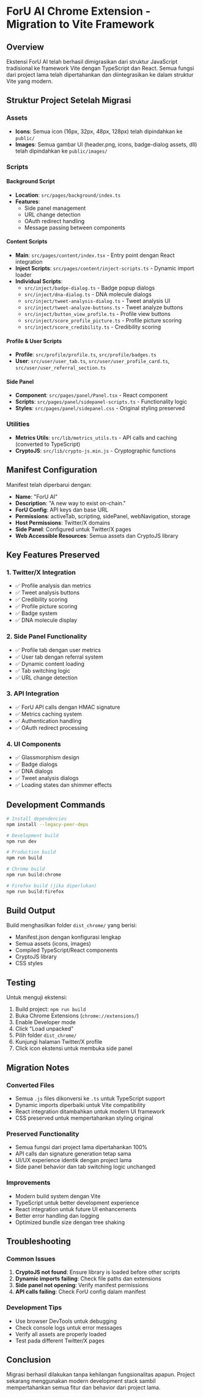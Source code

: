 # ForU AI Chrome Extension - Migration to Vite Framework

## Overview
Ekstensi ForU AI telah berhasil dimigrasikan dari struktur JavaScript tradisional ke framework Vite dengan TypeScript dan React. Semua fungsi dari project lama telah dipertahankan dan diintegrasikan ke dalam struktur Vite yang modern.

## Struktur Project Setelah Migrasi

### Assets
- **Icons**: Semua icon (16px, 32px, 48px, 128px) telah dipindahkan ke `public/`
- **Images**: Semua gambar UI (header.png, icons, badge-dialog assets, dll) telah dipindahkan ke `public/images/`

### Scripts

#### Background Script
- **Location**: `src/pages/background/index.ts`
- **Features**: 
  - Side panel management
  - URL change detection
  - OAuth redirect handling
  - Message passing between components

#### Content Scripts
- **Main**: `src/pages/content/index.tsx` - Entry point dengan React integration
- **Inject Scripts**: `src/pages/content/inject-scripts.ts` - Dynamic import loader
- **Individual Scripts**: 
  - `src/inject/badge-dialog.ts` - Badge popup dialogs
  - `src/inject/dna-dialog.ts` - DNA molecule dialogs
  - `src/inject/tweet-analysis-dialog.ts` - Tweet analysis UI
  - `src/inject/tweet-analyze-buttons.ts` - Tweet analyze buttons
  - `src/inject/button_view_profile.ts` - Profile view buttons
  - `src/inject/score_profile_picture.ts` - Profile picture scoring
  - `src/inject/score_credibility.ts` - Credibility scoring

#### Profile & User Scripts
- **Profile**: `src/profile/profile.ts`, `src/profile/badges.ts`
- **User**: `src/user/user_tab.ts`, `src/user/user_profile_card.ts`, `src/user/user_referral_section.ts`

#### Side Panel
- **Component**: `src/pages/panel/Panel.tsx` - React component
- **Scripts**: `src/pages/panel/sidepanel-scripts.ts` - Functionality logic
- **Styles**: `src/pages/panel/sidepanel.css` - Original styling preserved

### Utilities
- **Metrics Utils**: `src/lib/metrics_utils.ts` - API calls and caching (converted to TypeScript)
- **CryptoJS**: `src/lib/crypto-js.min.js` - Cryptographic functions

## Manifest Configuration

Manifest telah diperbarui dengan:
- **Name**: "ForU AI"
- **Description**: "A new way to exist on-chain."
- **ForU Config**: API keys dan base URL
- **Permissions**: activeTab, scripting, sidePanel, webNavigation, storage
- **Host Permissions**: Twitter/X domains
- **Side Panel**: Configured untuk Twitter/X pages
- **Web Accessible Resources**: Semua assets dan CryptoJS library

## Key Features Preserved

### 1. Twitter/X Integration
- ✅ Profile analysis dan metrics
- ✅ Tweet analysis buttons
- ✅ Credibility scoring
- ✅ Profile picture scoring
- ✅ Badge system
- ✅ DNA molecule display

### 2. Side Panel Functionality
- ✅ Profile tab dengan user metrics
- ✅ User tab dengan referral system
- ✅ Dynamic content loading
- ✅ Tab switching logic
- ✅ URL change detection

### 3. API Integration
- ✅ ForU API calls dengan HMAC signature
- ✅ Metrics caching system
- ✅ Authentication handling
- ✅ OAuth redirect processing

### 4. UI Components
- ✅ Glassmorphism design
- ✅ Badge dialogs
- ✅ DNA dialogs
- ✅ Tweet analysis dialogs
- ✅ Loading states dan shimmer effects

## Development Commands

```bash
# Install dependencies
npm install --legacy-peer-deps

# Development build
npm run dev

# Production build
npm run build

# Chrome build
npm run build:chrome

# Firefox build (jika diperlukan)
npm run build:firefox
```

## Build Output

Build menghasilkan folder `dist_chrome/` yang berisi:
- Manifest.json dengan konfigurasi lengkap
- Semua assets (icons, images)
- Compiled TypeScript/React components
- CryptoJS library
- CSS styles

## Testing

Untuk menguji ekstensi:

1. Build project: `npm run build`
2. Buka Chrome Extensions (`chrome://extensions/`)
3. Enable Developer mode
4. Click "Load unpacked"
5. Pilih folder `dist_chrome/`
6. Kunjungi halaman Twitter/X profile
7. Click icon ekstensi untuk membuka side panel

## Migration Notes

### Converted Files
- Semua `.js` files dikonversi ke `.ts` untuk TypeScript support
- Dynamic imports diperbaiki untuk Vite compatibility
- React integration ditambahkan untuk modern UI framework
- CSS preserved untuk mempertahankan styling original

### Preserved Functionality
- Semua fungsi dari project lama dipertahankan 100%
- API calls dan signature generation tetap sama
- UI/UX experience identik dengan project lama
- Side panel behavior dan tab switching logic unchanged

### Improvements
- Modern build system dengan Vite
- TypeScript untuk better development experience
- React integration untuk future UI enhancements
- Better error handling dan logging
- Optimized bundle size dengan tree shaking

## Troubleshooting

### Common Issues
1. **CryptoJS not found**: Ensure library is loaded before other scripts
2. **Dynamic imports failing**: Check file paths dan extensions
3. **Side panel not opening**: Verify manifest permissions
4. **API calls failing**: Check ForU config dalam manifest

### Development Tips
- Use browser DevTools untuk debugging
- Check console logs untuk error messages
- Verify all assets are properly loaded
- Test pada different Twitter/X pages

## Conclusion

Migrasi berhasil dilakukan tanpa kehilangan fungsionalitas apapun. Project sekarang menggunakan modern development stack sambil mempertahankan semua fitur dan behavior dari project lama.
